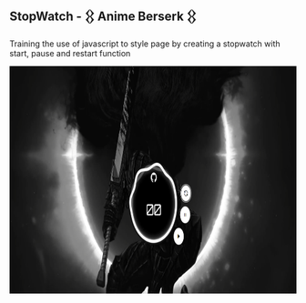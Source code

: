 
## StopWatch -    𒌐 Anime Berserk  𒌐

Training the use of javascript to style page by creating a stopwatch with start, pause and restart function

<p>

<img width="800" height="400" src="/to_readme/cronometroIMG.png">

</p>
